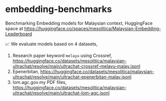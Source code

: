 # embedding-benchmarks

Benchmarking Embedding models for Malaysian context, HuggingFace space at https://huggingface.co/spaces/mesolitica/Malaysian-Embedding-Leaderboard

📈 We evaluate models based on 4 datasets,

1. Research paper keyword `melayu` using Crossref, https://huggingface.co/datasets/mesolitica/malaysian-ultrachat/resolve/main/ultrachat-crossref-melayu-malay.jsonl
2. Epenerbitan, https://huggingface.co/datasets/mesolitica/malaysian-ultrachat/resolve/main/ultrachat-epenerbitan-malay.jsonl
3. lom.agc.gov.my PDF files, https://huggingface.co/datasets/mesolitica/malaysian-ultrachat/resolve/main/ultrachat-lom-agc.jsonl
